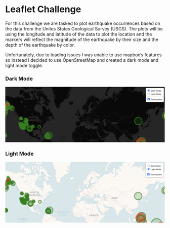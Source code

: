 # Leaflet Challenge

For this challenge we are tasked to plot earthquake occurrences based on the data from the Unites States Geological Survey (USGS). The plots will be using the longitude and latitude of the data to plot the location and the markers will reflect the magnitude of the earthquake by their size and the depth of the earthquake by color. 

Unfortunately, due to loading issues I was unable to use mapbox’s features so instead I decided to use OpenStreetMap and created a dark mode and light mode toggle.

### Dark Mode

![dark-mode-map](imgs/dark-mode.png)

### Light Mode

![light-mode-map](imgs/light-mode.png)
